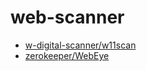 # web-scanner

 - [w-digital-scanner/w11scan](https://github.com/w-digital-scanner/w11scan)
 - [zerokeeper/WebEye](https://github.com/zerokeeper/WebEye)
